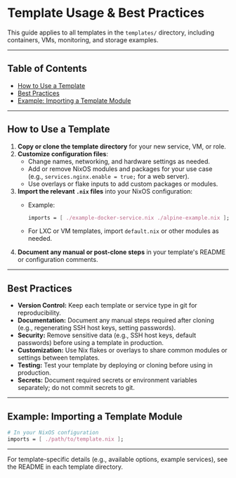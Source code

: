 # Template Usage & Best Practices

This guide applies to all templates in the `templates/` directory, including containers, VMs, monitoring, and storage examples.

---

## Table of Contents

- [How to Use a Template](#how-to-use-a-template)
- [Best Practices](#best-practices)
- [Example: Importing a Template Module](#example-importing-a-template-module)

---

## How to Use a Template

1. **Copy or clone the template directory** for your new service, VM, or role.
2. **Customize configuration files**:
   - Change names, networking, and hardware settings as needed.
   - Add or remove NixOS modules and packages for your use case (e.g., `services.nginx.enable = true;` for a web server).
   - Use overlays or flake inputs to add custom packages or modules.
3. **Import the relevant `.nix` files** into your NixOS configuration:
   - Example:

     ```nix
     imports = [ ./example-docker-service.nix ./alpine-example.nix ];
     ```

   - For LXC or VM templates, import `default.nix` or other modules as needed.
4. **Document any manual or post-clone steps** in your template's README or configuration comments.

---

## Best Practices

- **Version Control:** Keep each template or service type in git for reproducibility.
- **Documentation:** Document any manual steps required after cloning (e.g., regenerating SSH host keys, setting passwords).
- **Security:** Remove sensitive data (e.g., SSH host keys, default passwords) before using a template in production.
- **Customization:** Use Nix flakes or overlays to share common modules or settings between templates.
- **Testing:** Test your template by deploying or cloning before using in production.
- **Secrets:** Document required secrets or environment variables separately; do not commit secrets to git.

---

## Example: Importing a Template Module

```nix
# In your NixOS configuration
imports = [ ./path/to/template.nix ];
```

---

For template-specific details (e.g., available options, example services), see the README in each template directory.
